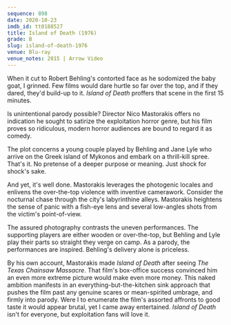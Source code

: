 ```yaml
---
sequence: 898
date: 2020-10-23
imdb_id: tt0188527
title: Island of Death (1976)
grade: B
slug: island-of-death-1976
venue: Blu-ray
venue_notes: 2015 | Arrow Video
---
```


When it cut to Robert Behling's contorted face as he sodomized the baby goat, I grinned. Few films would dare hurtle so far over the top, and if they dared, they'd build-up to it. _Island of Death_ proffers that scene in the first 15 minutes.

<!-- end -->

Is unintentional parody possible? Director Nico Mastorakis offers no indication he sought to satirize the exploitation horror genre, but his film proves so ridiculous, modern horror audiences are bound to regard it as comedy.

The plot concerns a young couple played by Behling and Jane Lyle who arrive on the Greek island of Mykonos and embark on a thrill-kill spree. That's it. No pretense of a deeper purpose or meaning. Just shock for shock's sake.

And yet, it's well done. Mastorakis leverages the photogenic locales and enlivens the over-the-top violence with inventive camerawork. Consider the nocturnal chase through the city's labyrinthine alleys. Mastorakis heightens the sense of panic with a fish-eye lens and several low-angles shots from the victim's point-of-view.

The assured photography contrasts the uneven performances. The supporting players are either wooden or over-the-top, but Behling and Lyle play their parts so straight they verge on camp. As a parody, the performances are inspired. Behling's delivery alone is priceless.

By his own account, Mastorakis made _Island of Death_ after seeing <span data-imdb-id="tt0072271">_The Texas Chainsaw Massacre_</span>. That film's box-office success convinced him an even more extreme picture would make even more money. This naked ambition manifests in an everything-but-the-kitchen sink approach that pushes the film past any genuine scares or mean-spirited umbrage, and firmly into parody. Were I to enumerate the film's assorted affronts to good taste it would appear brutal, yet I came away entertained. _Island of Death_ isn't for everyone, but exploitation fans will love it.